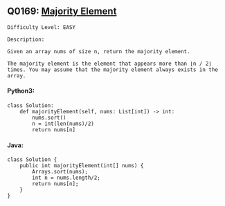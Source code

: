 ## Q0169: [Majority Element](https://leetcode.com/problems/majority-element/)

```
Difficulty Level: EASY
```

```
Description:

Given an array nums of size n, return the majority element.

The majority element is the element that appears more than ⌊n / 2⌋ times. You may assume that the majority element always exists in the array.
```

#### Python3:

```
class Solution:
    def majorityElement(self, nums: List[int]) -> int:
        nums.sort()
        n = int(len(nums)/2)
        return nums[n]
```

#### Java:

```
class Solution {
    public int majorityElement(int[] nums) {
        Arrays.sort(nums);
        int n = nums.length/2;
        return nums[n];
    }
}
```